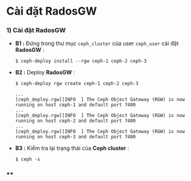 # Cài đặt RadosGW
### **1) Cài đặt RadosGW**
- **B1 :** Đứng trong thư mục `ceph_cluster` của user `ceph_user` cài đặt **RadosGW** :
    ```
    $ ceph-deploy install --rgw ceph-1 ceph-2 ceph-3
    ```
- **B2 :** Deploy **RadosGW** :
    ```
    $ ceph-deploy rgw create ceph-1 ceph-2 ceph-3
    ```
    ```
    ...
    [ceph_deploy.rgw][INFO  ] The Ceph Object Gateway (RGW) is now running on host ceph-1 and default port 7480
    ...
    [ceph_deploy.rgw][INFO  ] The Ceph Object Gateway (RGW) is now running on host ceph-2 and default port 7480
    ...
    [ceph_deploy.rgw][INFO  ] The Ceph Object Gateway (RGW) is now running on host ceph-3 and default port 7480
    ```
- **B3 :** Kiểm tra lại trạng thái của **Ceph cluster** :
    ```
    $ ceph -s
    ```
### **